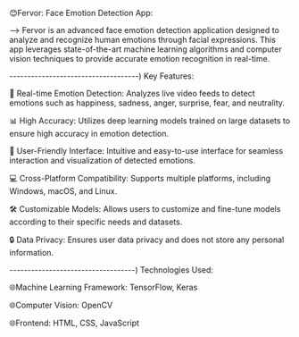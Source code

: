  😊Fervor: Face Emotion Detection App:
 
 --> Fervor is an advanced face emotion detection application designed to analyze and recognize human emotions through facial expressions. This app leverages state-of-the-art machine learning algorithms and computer vision techniques to provide accurate emotion recognition in real-time.


------------------------------------)  Key Features:

 📸 Real-time Emotion Detection: Analyzes live video feeds to detect emotions such as happiness, sadness, anger, surprise, fear, and neutrality.
 
 📊 High Accuracy: Utilizes deep learning models trained on large datasets to ensure high accuracy in emotion detection.
 
 🎨 User-Friendly Interface: Intuitive and easy-to-use interface for seamless interaction and visualization of detected emotions.
 
 💻 Cross-Platform Compatibility: Supports multiple platforms, including Windows, macOS, and Linux.
 
 🛠️ Customizable Models: Allows users to customize and fine-tune models according to their specific needs and datasets.
 
 🔒 Data Privacy: Ensures user data privacy and does not store any personal information.
 

-----------------------------------)  Technologies Used:

 🌐Machine Learning Framework: TensorFlow, Keras
 
 🌐Computer Vision: OpenCV
 
 🌐Frontend: HTML, CSS, JavaScript
